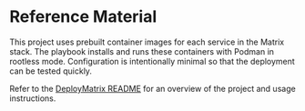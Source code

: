 # Reference Material

This project uses prebuilt container images for each service in the Matrix stack. The playbook installs and runs these containers with Podman in rootless mode. Configuration is intentionally minimal so that the deployment can be tested quickly.

Refer to the [DeployMatrix README](../README.md) for an overview of the project and usage instructions.
